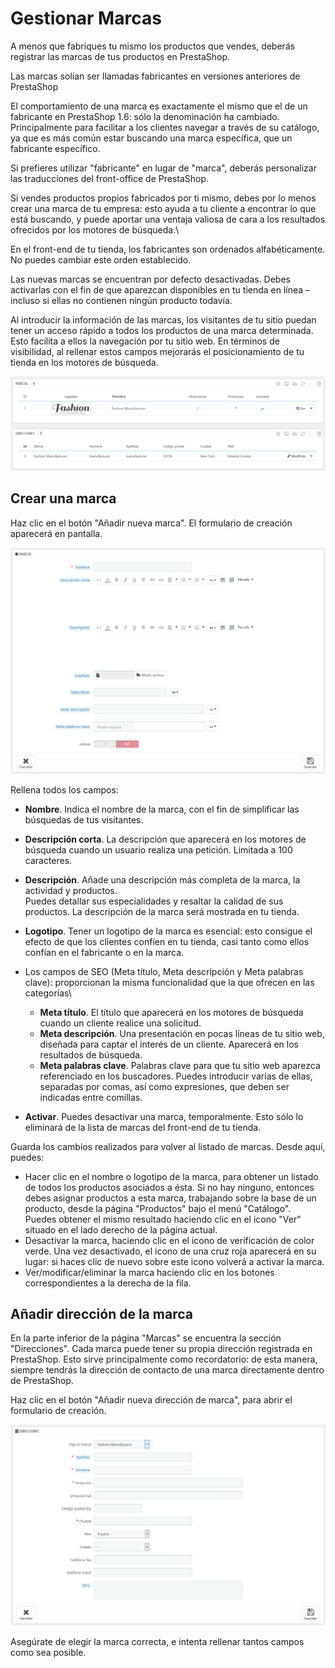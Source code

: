 # Gestionar Marcas

A menos que fabriques tu mismo los productos que vendes, deberás registrar las marcas de tus productos en PrestaShop.

Las marcas solían ser llamadas fabricantes en versiones anteriores de PrestaShop

El comportamiento de una marca es exactamente el mismo que el de un fabricante en PrestaShop 1.6: sólo la denominación ha cambiado. Principalmente para facilitar a los clientes navegar a través de su catálogo, ya que es más común estar buscando una marca específica, que un fabricante específico.

Si prefieres utilizar "fabricante" en lugar de "marca", deberás personalizar las traducciones del front-office de PrestaShop.

Si vendes productos propios fabricados por ti mismo, debes por lo menos crear una marca de tu empresa: esto ayuda a tu cliente a encontrar lo que está buscando, y puede aportar una ventaja valiosa de cara a los resultados ofrecidos por los motores de búsqueda.\


En el front-end de tu tienda, los fabricantes son ordenados alfabéticamente. No puedes cambiar este orden establecido.

Las nuevas marcas se encuentran por defecto desactivadas. Debes activarlas con el fin de que aparezcan disponibles en tu tienda en línea – incluso si ellas no contienen ningún producto todavía.

Al introducir la información de las marcas, los visitantes de tu sitio puedan tener un acceso rápido a todos los productos de una marca determinada. Esto facilita a ellos la navegación por tu sitio web. En términos de visibilidad, al rellenar estos campos mejorarás el posicionamiento de tu tienda en los motores de búsqueda.

![](../../../.gitbook/assets/54265107.png)

## Crear una marca <a href="gestionarmarcas-crearunamarca" id="gestionarmarcas-crearunamarca"></a>

Haz clic en el botón "Añadir nueva marca". El formulario de creación aparecerá en pantalla.

![](../../../.gitbook/assets/54265110.png)

Rellena todos los campos:

* **Nombre**. Indica el nombre de la marca, con el fin de simplificar las búsquedas de tus visitantes.
* **Descripción corta**. La descripción que aparecerá en los motores de búsqueda cuando un usuario realiza una petición. Limitada a 100 caracteres.
* **Descripción**. Añade una descripción más completa de la marca, la actividad y productos.\
  Puedes detallar sus especialidades y resaltar la calidad de sus productos. La descripción de la marca será mostrada en tu tienda.
* **Logotipo**. Tener un logotipo de la marca es esencial: esto consigue el efecto de que los clientes confíen en tu tienda, casi tanto como ellos confían en el fabricante o en la marca.
* Los campos de SEO (Meta título, Meta descripción y Meta palabras clave): proporcionan la misma funcionalidad que la que ofrecen en las categorías\

  * **Meta título**. El título que aparecerá en los motores de búsqueda cuando un cliente realice una solicitud.
  * **Meta descripción**. Una presentación en pocas líneas de tu sitio web, diseñada para captar el interés de un cliente. Aparecerá en los resultados de búsqueda.
  * **Meta palabras clave**. Palabras clave para que tu sitio web aparezca referenciado en los buscadores. Puedes introducir varias de ellas, separadas por comas, así como expresiones, que deben ser indicadas entre comillas.
* **Activar**. Puedes desactivar una marca, temporalmente. Esto sólo lo eliminará de la lista de marcas del front-end de tu tienda.

Guarda los cambios realizados para volver al listado de marcas. Desde aquí, puedes:

* Hacer clic en el nombre o logotipo de la marca, para obtener un listado de todos los productos asociados a ésta. Si no hay ninguno, entonces debes asignar productos a esta marca, trabajando sobre la base de un producto, desde la página "Productos" bajo el menú "Catálogo".\
  Puedes obtener el mismo resultado haciendo clic en el icono "Ver" situado en el lado derecho de la página actual.
* Desactivar la marca, haciendo clic en el icono de verificación de color verde. Una vez desactivado, el icono de una cruz roja aparecerá en su lugar: si haces clic de nuevo sobre este icono volverá a activar la marca.
* Ver/modificar/eliminar la marca haciendo clic en los botones correspondientes a la derecha de la fila.

## Añadir dirección de la marca <a href="gestionarmarcas-anadirdirecciondelamarca" id="gestionarmarcas-anadirdirecciondelamarca"></a>

En la parte inferior de la página "Marcas" se encuentra la sección "Direcciones". Cada marca puede tener su propia dirección registrada en PrestaShop. Esto sirve principalmente como recordatorio: de esta manera, siempre tendrás la dirección de contacto de una marca directamente dentro de PrestaShop.

Haz clic en el botón "Añadir nueva dirección de marca", para abrir el formulario de creación.

![](../../../.gitbook/assets/54265113.png)

Asegúrate de elegir la marca correcta, e intenta rellenar tantos campos como sea posible.
